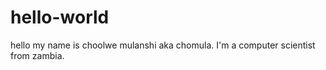 # hello-world
hello my name is  choolwe mulanshi aka chomula. I'm a computer scientist from zambia.
